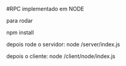 #RPC implementado em NODE

para rodar

npm install

depois rode o servidor:
node /server/index.js

depois o cliente:
node /client/node/index.js